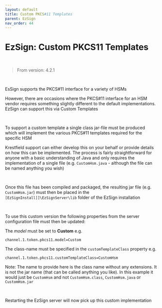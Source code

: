 ```yaml
---
layout: default
title: Custom PKCS#11 Templates
parent: EzSign
nav_order: 44
---
```




# EzSign: Custom PKCS11 Templates
<br>

>
> From version: 4.2.1
>

<br>

EsSign supports the PKCS#11 interface for a variety of HSMs  

However, there are occasions where the PKCS#11 interface for an HSM vendor requires something slightly different to the default implementations. EzSign can support this via Custom Templates  

<br>

To support a custom template a single class jar-file must be produced which will implement the various PKCS#11 templates required for the specific HSM  

Krestfield support can either develop this on your behalf or provide details on how this can be implemented. The process is fairly straightforward for anyone with a basic understanding of Java and only requires the implementation of a single file (e.g. ``CustomHsm.java`` - although the file can be named anything you wish)

<br>

Once this file has been compiled and packaged, the resulting jar file (e.g. ``CustomHsm.jar``) must then be placed in the ``[EzSignInstall]]\EzSignServer\lib`` folder of the EzSign installation  

<br>

To use this custom version the following properties from the server configuration file must then be updated:

The *model* must be set to **Custom** e.g. 

```properties
channel.1.token.pkcs11.model=Custom
```

The class-name must be specified in the ``customTemplateClass`` property e.g. 

```properties
channel.1.token.pkcs11.customTemplateClass=CustomHsm
```

Note: The name to provide here is the class name without any extensions. It is not the jar name (that can be called anything you like).  In this example it would just be ``CustomHsm`` and not ``CustomHsm.class``, ``CustomHsm.java`` or ``CustomHsm.jar``

<br>

Restarting the EzSign server will now pick up this custom implementation

